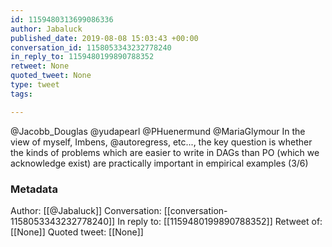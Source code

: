 ```yaml
---
id: 1159480313699086336
author: Jabaluck
published_date: 2019-08-08 15:03:43 +00:00
conversation_id: 1158053343232778240
in_reply_to: 1159480199890788352
retweet: None
quoted_tweet: None
type: tweet
tags:

---
```


@Jacobb_Douglas @yudapearl @PHuenermund @MariaGlymour In the view of myself, Imbens, @autoregress, etc..., the key question is whether the kinds of problems which are easier to write in DAGs than PO (which we acknowledge exist) are practically important in empirical examples (3/6)

### Metadata

Author: [[@Jabaluck]]
Conversation: [[conversation-1158053343232778240]]
In reply to: [[1159480199890788352]]
Retweet of: [[None]]
Quoted tweet: [[None]]
